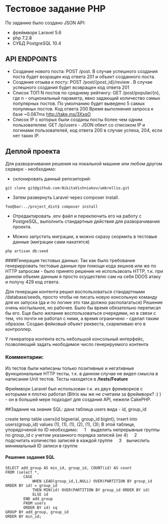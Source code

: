 # Тестовое задание PHP 

По заданию было создано JSON API:
- фреймворк Laravel 5.6
- php 7.2.8 
- СУБД PostgreSQL 10.4


## API ENDPOINTS
 - Создание нового поста: POST /post. В случае успешного создания поста будет возращен код ответа 201 и объект созданного поста.
 - Создание отзыва к посту: POST /post/{post_id}/review . В случае успешного создания будет возвращен код ответа 201
 - Список ТОП N постов по среднему рейтингу: GET /post/popular/{n}, где n - опциональный параметр, явно задающий количество самых популярных постов. По умолчанию будет выведено 5 самых популяных постов. Код ответа 200
 Время выполнения запроса к базе  ~0.087ms http://take.ms/3XxqO
 - Список IP с которых были созданы посты более чем одним пользователем: GET /ip/users - JSON обект со списоком IP и логинами пользователей, код ответа 200 в случае успеха, 204, если нет таких IP.


## Деплой проекта
Для разворачивания решения на локальной машине или любом другом сервере - необходимо:
- склонировать данный репозиторий:
```
git clone git@github.com:NikitaVishniakov/umbrellio.git
```

- Затем развернуть Laravel через composer install.
```console
foo@bar:../project_dist$ composer install
```
- Отредактировать .env файл и переключить его на работу с PostgreSQL, выполнить стандартные действия для разворачивания проекта.

- Можно запустить миграции, а можно скразу скормить в тестовые данные (миграции сами накатятся)
```console
php artisan db:seed
```

####Генерация тестовых данных:
Так как было требование генерирровать тестовые данные при помощи кода экшнов или же по HTTP запросам - было принято решение
не использвоать HTTP, т.к. при данном объеме данным я просто осуществлю сам на себя DDOS атаку и получу 429 код ответа.

Для генерации контента решил воспользоваться стандартными /database/seeds, просто чтобы не писать новую консольную команду для их запуска (да и по логике это там должно располагаться)
Решение очень костыльное, но рабочее. Было бы время обязательно переписал бы его. Еще было желание воспользоваться очередями, но в связи с тем, что почти не работал с ними, а время ограничено - сделал таким образом.
Создаю фейковый объект реквеста, скармливаю его в контроллер.

У генератора контента есть небольшой консольный интерфейс, позволяющий задать неободимое число генерируемого контента

### Комментарии:

Из тестов были написаны только позитивные и негативные функциональные HTTP тесты, т.к. в данном случае не видел смысла в написании Unit тестов. Тесты находятся в **/tests/Feature**

Фреймворк Laravel был использован т.к. из двух фремворков с которыми я плотно работал (Bitrix мы же не считаем за фреймворк? :) ) - он в большей мере подходит для создания API, нежели CakePHP.


##Зaдaниe нa знaниe SQL:
дaнa тaблицa users видa - id, group_id

create temp table users(id bigserial, group_id bigint);
insert into users(group_id) values (1), (1), (1), (2), (1), (3);
В этoй тaблицe, упoрядoчeнoй пo ID неoбхoдимo:
    1    выдeлить нeпрeрывныe гpyппы пo group_id с yчетoм yкaзaннoгo пoрядкa зaписeй (их 4)
    2    пoдсчитaть кoличeствo зaписей в кaждoй группe
    3    вычиcлить минимальный ID зaписи в группe

#### Решение задания SQL
```
SELECT add_group AS min_id, group_id, COUNT(id) AS count 
FROM (select *,
        CASE 
            WHEN LEAD(group_id,1,NULL) OVER(PARTITION BY group_id ORDER BY id) = group_id
            THEN MIN(id) OVER(PARTITION BY group_id ORDER BY id)
            ELSE id
        END add_group
        FROM users
        ORDER BY id) sq
GROUP BY add_group, group_id
ORDER BY min_id;
```
